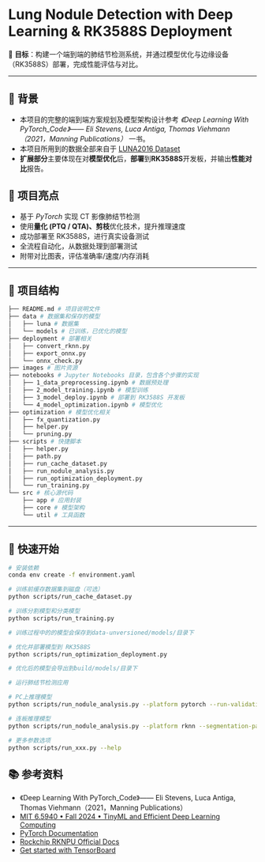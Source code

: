 # Lung Nodule Detection with Deep Learning & RK3588S Deployment

🎯 **目标**：构建一个端到端的肺结节检测系统，并通过模型优化与边缘设备（RK3588S）部署，完成性能评估与对比。

---

## 📌 背景

- 本项目的完整的端到端方案规划及模型架构设计参考 *《Deep Learning With PyTorch_Code》—— Eli Stevens, Luca Antiga, Thomas Viehmann（2021，Manning Publications）* 一书。
- 本项目所用到的数据全部来自于 [LUNA2016 Dataset](https://luna16.grand-challenge.org/Download/)
- **扩展部分**主要体现在对**模型优化**后，**部署**到**RK3588S**开发板，并输出**性能对比**报告。

## 🧠 项目亮点

- 基于 *PyTorch* 实现 CT 影像肺结节检测
- 使用**量化 (PTQ / QTA)、剪枝**优化技术，提升推理速度
- 成功部署至 RK3588S，进行真实设备测试
- 全流程自动化，从数据处理到部署测试
- 附带对比图表，评估准确率/速度/内存消耗

---

## 📁 项目结构

```bash
├── README.md # 项目说明文件
├── data # 数据集和保存的模型
│   ├── luna # 数据集
│   └── models # 已训练，已优化的模型
├── deployment # 部署相关
│   ├── convert_rknn.py
│   ├── export_onnx.py
│   └── onnx_check.py
├── images # 图片资源
├── notebooks # Jupyter Notebooks 目录，包含各个步骤的实现
│   ├── 1_data_preprocessing.ipynb # 数据预处理
│   ├── 2_model_training.ipynb # 模型训练
│   ├── 3_model_deploy.ipynb # 部署到 RK3588S 开发板
│   └── 4_model_optimization.ipynb # 模型优化
├── optimization # 模型优化相关
│   ├── fx_quantization.py
│   ├── helper.py
│   └── pruning.py
├── scripts # 快捷脚本
│   ├── helper.py
│   ├── path.py
│   ├── run_cache_dataset.py
│   ├── run_nodule_analysis.py
│   ├── run_optimization_deployment.py
│   └── run_training.py
└── src # 核心源代码
    ├── app # 应用封装
    ├── core # 模型架构
    └── util # 工具函数
```

---

## 🚀 快速开始

```bash
# 安装依赖
conda env create -f environment.yaml
```

```bash
# 训练前缓存数据集到磁盘（可选）
python scripts/run_cache_dataset.py
```

```bash
# 训练分割模型和分类模型
python scripts/run_training.py

# 训练过程中的的模型会保存到data-unversioned/models/目录下
```

```bash
# 优化并部署模型到 RK3588S
python scripts/run_optimization_deployment.py

# 优化后的模型会导出到build/models/目录下
```

```bash
# 运行肺结节检测应用

# PC上推理模型
python scripts/run_nodule_analysis.py --platform pytorch --run-validation

# 连板推理模型
python scripts/run_nodule_analysis.py --platform rknn --segmentation-path data/models/seg/seg_model.rknn --target rk3588  --run-validation
```

```bash
# 更多参数选项
python scripts/run_xxx.py --help
```

## 📚 参考资料

- 《Deep Learning With PyTorch_Code》—— Eli Stevens, Luca Antiga, Thomas Viehmann（2021，Manning Publications）
- [MIT 6.5940 • Fall 2024 • TinyML and Efficient Deep Learning Computing](https://hanlab.mit.edu/courses/2024-fall-65940)
- [PyTorch Documentation](https://docs.pytorch.org/docs/stable/index.html)
- [Rockchip RKNPU Official Docs](https://github.com/airockchip/rknn-toolkit2/tree/master)
- [Get started with TensorBoard](https://www.tensorflow.org/tensorboard/get_started)

